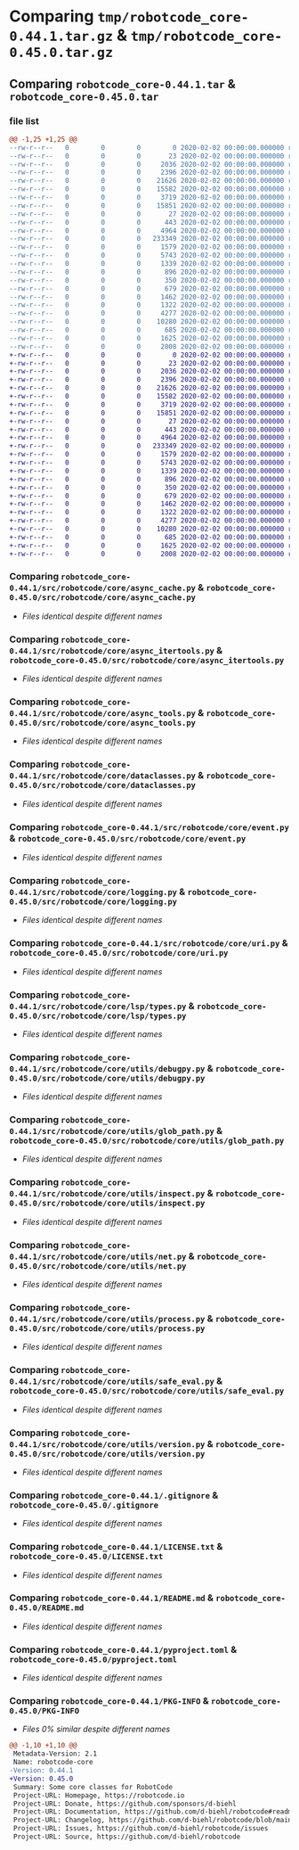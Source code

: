 # Comparing `tmp/robotcode_core-0.44.1.tar.gz` & `tmp/robotcode_core-0.45.0.tar.gz`

## Comparing `robotcode_core-0.44.1.tar` & `robotcode_core-0.45.0.tar`

### file list

```diff
@@ -1,25 +1,25 @@
--rw-r--r--   0        0        0        0 2020-02-02 00:00:00.000000 robotcode_core-0.44.1/src/robotcode/core/__init__.py
--rw-r--r--   0        0        0       23 2020-02-02 00:00:00.000000 robotcode_core-0.44.1/src/robotcode/core/__version__.py
--rw-r--r--   0        0        0     2036 2020-02-02 00:00:00.000000 robotcode_core-0.44.1/src/robotcode/core/async_cache.py
--rw-r--r--   0        0        0     2396 2020-02-02 00:00:00.000000 robotcode_core-0.44.1/src/robotcode/core/async_itertools.py
--rw-r--r--   0        0        0    21626 2020-02-02 00:00:00.000000 robotcode_core-0.44.1/src/robotcode/core/async_tools.py
--rw-r--r--   0        0        0    15582 2020-02-02 00:00:00.000000 robotcode_core-0.44.1/src/robotcode/core/dataclasses.py
--rw-r--r--   0        0        0     3719 2020-02-02 00:00:00.000000 robotcode_core-0.44.1/src/robotcode/core/event.py
--rw-r--r--   0        0        0    15851 2020-02-02 00:00:00.000000 robotcode_core-0.44.1/src/robotcode/core/logging.py
--rw-r--r--   0        0        0       27 2020-02-02 00:00:00.000000 robotcode_core-0.44.1/src/robotcode/core/py.typed
--rw-r--r--   0        0        0      443 2020-02-02 00:00:00.000000 robotcode_core-0.44.1/src/robotcode/core/types.py
--rw-r--r--   0        0        0     4964 2020-02-02 00:00:00.000000 robotcode_core-0.44.1/src/robotcode/core/uri.py
--rw-r--r--   0        0        0   233349 2020-02-02 00:00:00.000000 robotcode_core-0.44.1/src/robotcode/core/lsp/types.py
--rw-r--r--   0        0        0     1579 2020-02-02 00:00:00.000000 robotcode_core-0.44.1/src/robotcode/core/utils/debugpy.py
--rw-r--r--   0        0        0     5743 2020-02-02 00:00:00.000000 robotcode_core-0.44.1/src/robotcode/core/utils/glob_path.py
--rw-r--r--   0        0        0     1339 2020-02-02 00:00:00.000000 robotcode_core-0.44.1/src/robotcode/core/utils/inspect.py
--rw-r--r--   0        0        0      896 2020-02-02 00:00:00.000000 robotcode_core-0.44.1/src/robotcode/core/utils/net.py
--rw-r--r--   0        0        0      350 2020-02-02 00:00:00.000000 robotcode_core-0.44.1/src/robotcode/core/utils/path.py
--rw-r--r--   0        0        0      679 2020-02-02 00:00:00.000000 robotcode_core-0.44.1/src/robotcode/core/utils/process.py
--rw-r--r--   0        0        0     1462 2020-02-02 00:00:00.000000 robotcode_core-0.44.1/src/robotcode/core/utils/safe_eval.py
--rw-r--r--   0        0        0     1322 2020-02-02 00:00:00.000000 robotcode_core-0.44.1/src/robotcode/core/utils/version.py
--rw-r--r--   0        0        0     4277 2020-02-02 00:00:00.000000 robotcode_core-0.44.1/.gitignore
--rw-r--r--   0        0        0    10280 2020-02-02 00:00:00.000000 robotcode_core-0.44.1/LICENSE.txt
--rw-r--r--   0        0        0      685 2020-02-02 00:00:00.000000 robotcode_core-0.44.1/README.md
--rw-r--r--   0        0        0     1625 2020-02-02 00:00:00.000000 robotcode_core-0.44.1/pyproject.toml
--rw-r--r--   0        0        0     2008 2020-02-02 00:00:00.000000 robotcode_core-0.44.1/PKG-INFO
+-rw-r--r--   0        0        0        0 2020-02-02 00:00:00.000000 robotcode_core-0.45.0/src/robotcode/core/__init__.py
+-rw-r--r--   0        0        0       23 2020-02-02 00:00:00.000000 robotcode_core-0.45.0/src/robotcode/core/__version__.py
+-rw-r--r--   0        0        0     2036 2020-02-02 00:00:00.000000 robotcode_core-0.45.0/src/robotcode/core/async_cache.py
+-rw-r--r--   0        0        0     2396 2020-02-02 00:00:00.000000 robotcode_core-0.45.0/src/robotcode/core/async_itertools.py
+-rw-r--r--   0        0        0    21626 2020-02-02 00:00:00.000000 robotcode_core-0.45.0/src/robotcode/core/async_tools.py
+-rw-r--r--   0        0        0    15582 2020-02-02 00:00:00.000000 robotcode_core-0.45.0/src/robotcode/core/dataclasses.py
+-rw-r--r--   0        0        0     3719 2020-02-02 00:00:00.000000 robotcode_core-0.45.0/src/robotcode/core/event.py
+-rw-r--r--   0        0        0    15851 2020-02-02 00:00:00.000000 robotcode_core-0.45.0/src/robotcode/core/logging.py
+-rw-r--r--   0        0        0       27 2020-02-02 00:00:00.000000 robotcode_core-0.45.0/src/robotcode/core/py.typed
+-rw-r--r--   0        0        0      443 2020-02-02 00:00:00.000000 robotcode_core-0.45.0/src/robotcode/core/types.py
+-rw-r--r--   0        0        0     4964 2020-02-02 00:00:00.000000 robotcode_core-0.45.0/src/robotcode/core/uri.py
+-rw-r--r--   0        0        0   233349 2020-02-02 00:00:00.000000 robotcode_core-0.45.0/src/robotcode/core/lsp/types.py
+-rw-r--r--   0        0        0     1579 2020-02-02 00:00:00.000000 robotcode_core-0.45.0/src/robotcode/core/utils/debugpy.py
+-rw-r--r--   0        0        0     5743 2020-02-02 00:00:00.000000 robotcode_core-0.45.0/src/robotcode/core/utils/glob_path.py
+-rw-r--r--   0        0        0     1339 2020-02-02 00:00:00.000000 robotcode_core-0.45.0/src/robotcode/core/utils/inspect.py
+-rw-r--r--   0        0        0      896 2020-02-02 00:00:00.000000 robotcode_core-0.45.0/src/robotcode/core/utils/net.py
+-rw-r--r--   0        0        0      350 2020-02-02 00:00:00.000000 robotcode_core-0.45.0/src/robotcode/core/utils/path.py
+-rw-r--r--   0        0        0      679 2020-02-02 00:00:00.000000 robotcode_core-0.45.0/src/robotcode/core/utils/process.py
+-rw-r--r--   0        0        0     1462 2020-02-02 00:00:00.000000 robotcode_core-0.45.0/src/robotcode/core/utils/safe_eval.py
+-rw-r--r--   0        0        0     1322 2020-02-02 00:00:00.000000 robotcode_core-0.45.0/src/robotcode/core/utils/version.py
+-rw-r--r--   0        0        0     4277 2020-02-02 00:00:00.000000 robotcode_core-0.45.0/.gitignore
+-rw-r--r--   0        0        0    10280 2020-02-02 00:00:00.000000 robotcode_core-0.45.0/LICENSE.txt
+-rw-r--r--   0        0        0      685 2020-02-02 00:00:00.000000 robotcode_core-0.45.0/README.md
+-rw-r--r--   0        0        0     1625 2020-02-02 00:00:00.000000 robotcode_core-0.45.0/pyproject.toml
+-rw-r--r--   0        0        0     2008 2020-02-02 00:00:00.000000 robotcode_core-0.45.0/PKG-INFO
```

### Comparing `robotcode_core-0.44.1/src/robotcode/core/async_cache.py` & `robotcode_core-0.45.0/src/robotcode/core/async_cache.py`

 * *Files identical despite different names*

### Comparing `robotcode_core-0.44.1/src/robotcode/core/async_itertools.py` & `robotcode_core-0.45.0/src/robotcode/core/async_itertools.py`

 * *Files identical despite different names*

### Comparing `robotcode_core-0.44.1/src/robotcode/core/async_tools.py` & `robotcode_core-0.45.0/src/robotcode/core/async_tools.py`

 * *Files identical despite different names*

### Comparing `robotcode_core-0.44.1/src/robotcode/core/dataclasses.py` & `robotcode_core-0.45.0/src/robotcode/core/dataclasses.py`

 * *Files identical despite different names*

### Comparing `robotcode_core-0.44.1/src/robotcode/core/event.py` & `robotcode_core-0.45.0/src/robotcode/core/event.py`

 * *Files identical despite different names*

### Comparing `robotcode_core-0.44.1/src/robotcode/core/logging.py` & `robotcode_core-0.45.0/src/robotcode/core/logging.py`

 * *Files identical despite different names*

### Comparing `robotcode_core-0.44.1/src/robotcode/core/uri.py` & `robotcode_core-0.45.0/src/robotcode/core/uri.py`

 * *Files identical despite different names*

### Comparing `robotcode_core-0.44.1/src/robotcode/core/lsp/types.py` & `robotcode_core-0.45.0/src/robotcode/core/lsp/types.py`

 * *Files identical despite different names*

### Comparing `robotcode_core-0.44.1/src/robotcode/core/utils/debugpy.py` & `robotcode_core-0.45.0/src/robotcode/core/utils/debugpy.py`

 * *Files identical despite different names*

### Comparing `robotcode_core-0.44.1/src/robotcode/core/utils/glob_path.py` & `robotcode_core-0.45.0/src/robotcode/core/utils/glob_path.py`

 * *Files identical despite different names*

### Comparing `robotcode_core-0.44.1/src/robotcode/core/utils/inspect.py` & `robotcode_core-0.45.0/src/robotcode/core/utils/inspect.py`

 * *Files identical despite different names*

### Comparing `robotcode_core-0.44.1/src/robotcode/core/utils/net.py` & `robotcode_core-0.45.0/src/robotcode/core/utils/net.py`

 * *Files identical despite different names*

### Comparing `robotcode_core-0.44.1/src/robotcode/core/utils/process.py` & `robotcode_core-0.45.0/src/robotcode/core/utils/process.py`

 * *Files identical despite different names*

### Comparing `robotcode_core-0.44.1/src/robotcode/core/utils/safe_eval.py` & `robotcode_core-0.45.0/src/robotcode/core/utils/safe_eval.py`

 * *Files identical despite different names*

### Comparing `robotcode_core-0.44.1/src/robotcode/core/utils/version.py` & `robotcode_core-0.45.0/src/robotcode/core/utils/version.py`

 * *Files identical despite different names*

### Comparing `robotcode_core-0.44.1/.gitignore` & `robotcode_core-0.45.0/.gitignore`

 * *Files identical despite different names*

### Comparing `robotcode_core-0.44.1/LICENSE.txt` & `robotcode_core-0.45.0/LICENSE.txt`

 * *Files identical despite different names*

### Comparing `robotcode_core-0.44.1/README.md` & `robotcode_core-0.45.0/README.md`

 * *Files identical despite different names*

### Comparing `robotcode_core-0.44.1/pyproject.toml` & `robotcode_core-0.45.0/pyproject.toml`

 * *Files identical despite different names*

### Comparing `robotcode_core-0.44.1/PKG-INFO` & `robotcode_core-0.45.0/PKG-INFO`

 * *Files 0% similar despite different names*

```diff
@@ -1,10 +1,10 @@
 Metadata-Version: 2.1
 Name: robotcode-core
-Version: 0.44.1
+Version: 0.45.0
 Summary: Some core classes for RobotCode
 Project-URL: Homepage, https://robotcode.io
 Project-URL: Donate, https://github.com/sponsors/d-biehl
 Project-URL: Documentation, https://github.com/d-biehl/robotcode#readme
 Project-URL: Changelog, https://github.com/d-biehl/robotcode/blob/main/CHANGELOG.md
 Project-URL: Issues, https://github.com/d-biehl/robotcode/issues
 Project-URL: Source, https://github.com/d-biehl/robotcode
```

